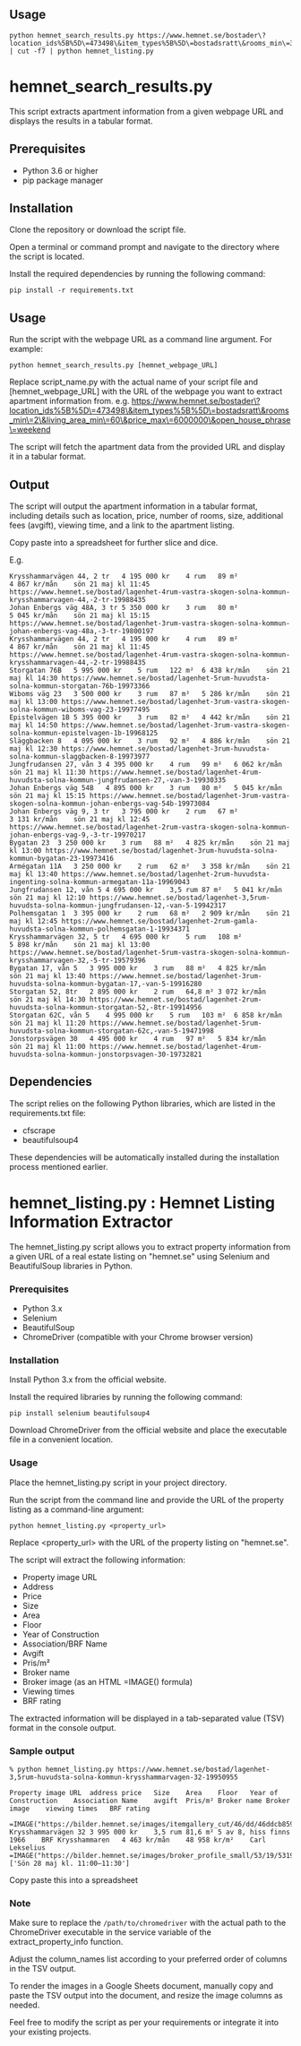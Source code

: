 ## Usage

```
python hemnet_search_results.py https://www.hemnet.se/bostader\?location_ids%5B%5D\=473498\&item_types%5B%5D\=bostadsratt\&rooms_min\=3\&living_area_min\=60\&price_max\=5000000\&open_house_phrase\=weekend | cut -f7 | python hemnet_listing.py
```

# hemnet_search_results.py

This script extracts apartment information from a given webpage URL and displays the results in a tabular format.

## Prerequisites
- Python 3.6 or higher
- pip package manager

## Installation
Clone the repository or download the script file.

Open a terminal or command prompt and navigate to the directory where the script is located.

Install the required dependencies by running the following command:

```
pip install -r requirements.txt
```

## Usage
Run the script with the webpage URL as a command line argument. For example:

```
python hemnet_search_results.py [hemnet_webpage_URL]
```

Replace script_name.py with the actual name of your script file and [hemnet_webpage_URL] with the URL of the webpage you want to extract apartment information from. e.g. https://www.hemnet.se/bostader\?location_ids%5B%5D\=473498\&item_types%5B%5D\=bostadsratt\&rooms_min\=2\&living_area_min\=60\&price_max\=6000000\&open_house_phrase\=weekend

The script will fetch the apartment data from the provided URL and display it in a tabular format.


## Output
The script will output the apartment information in a tabular format, including details such as location, price, number of rooms, size, additional fees (avgift), viewing time, and a link to the apartment listing.

Copy paste into a spreadsheet for further slice and dice. 

E.g.
```
Krysshammarvägen 44, 2 tr	4 195 000 kr	4 rum	89 m²	4 867 kr/mån	sön 21 maj kl 11:45	https://www.hemnet.se/bostad/lagenhet-4rum-vastra-skogen-solna-kommun-krysshammarvagen-44,-2-tr-19988435
Johan Enbergs väg 48A, 3 tr	5 350 000 kr	3 rum	80 m²	5 045 kr/mån	sön 21 maj kl 15:15	https://www.hemnet.se/bostad/lagenhet-3rum-vastra-skogen-solna-kommun-johan-enbergs-vag-48a,-3-tr-19800197
Krysshammarvägen 44, 2 tr	4 195 000 kr	4 rum	89 m²	4 867 kr/mån	sön 21 maj kl 11:45	https://www.hemnet.se/bostad/lagenhet-4rum-vastra-skogen-solna-kommun-krysshammarvagen-44,-2-tr-19988435
Storgatan 76B	5 995 000 kr	5 rum	122 m²	6 438 kr/mån	sön 21 maj kl 14:30	https://www.hemnet.se/bostad/lagenhet-5rum-huvudsta-solna-kommun-storgatan-76b-19973366
Wiboms väg 23	3 500 000 kr	3 rum	87 m²	5 286 kr/mån	sön 21 maj kl 13:00	https://www.hemnet.se/bostad/lagenhet-3rum-vastra-skogen-solna-kommun-wiboms-vag-23-19977495
Epistelvägen 1B	5 395 000 kr	3 rum	82 m²	4 442 kr/mån	sön 21 maj kl 14:50	https://www.hemnet.se/bostad/lagenhet-3rum-vastra-skogen-solna-kommun-epistelvagen-1b-19968125
Släggbacken 8	4 095 000 kr	3 rum	92 m²	4 886 kr/mån	sön 21 maj kl 12:30	https://www.hemnet.se/bostad/lagenhet-3rum-huvudsta-solna-kommun-slaggbacken-8-19973977
Jungfrudansen 27, vån 3	4 395 000 kr	4 rum	99 m²	6 062 kr/mån	sön 21 maj kl 11:30	https://www.hemnet.se/bostad/lagenhet-4rum-huvudsta-solna-kommun-jungfrudansen-27,-van-3-19930335
Johan Enbergs väg 54B	4 895 000 kr	3 rum	80 m²	5 045 kr/mån	sön 21 maj kl 15:15	https://www.hemnet.se/bostad/lagenhet-3rum-vastra-skogen-solna-kommun-johan-enbergs-vag-54b-19973084
Johan Enbergs väg 9, 3 tr	3 795 000 kr	2 rum	67 m²	3 131 kr/mån	sön 21 maj kl 12:45	https://www.hemnet.se/bostad/lagenhet-2rum-vastra-skogen-solna-kommun-johan-enbergs-vag-9,-3-tr-19970217
Bygatan 23	3 250 000 kr	3 rum	88 m²	4 825 kr/mån	sön 21 maj kl 13:00	https://www.hemnet.se/bostad/lagenhet-3rum-huvudsta-solna-kommun-bygatan-23-19973416
Armégatan 11A	3 250 000 kr	2 rum	62 m²	3 358 kr/mån	sön 21 maj kl 13:40	https://www.hemnet.se/bostad/lagenhet-2rum-huvudsta-ingenting-solna-kommun-armegatan-11a-19969043
Jungfrudansen 12, vån 5	4 695 000 kr	3,5 rum	87 m²	5 041 kr/mån	sön 21 maj kl 12:10	https://www.hemnet.se/bostad/lagenhet-3,5rum-huvudsta-solna-kommun-jungfrudansen-12,-van-5-19942317
Polhemsgatan 1	3 395 000 kr	2 rum	68 m²	2 909 kr/mån	sön 21 maj kl 12:45	https://www.hemnet.se/bostad/lagenhet-2rum-gamla-huvudsta-solna-kommun-polhemsgatan-1-19934371
Krysshammarvägen 32, 5 tr	4 695 000 kr	5 rum	108 m²	5 898 kr/mån	sön 21 maj kl 13:00	https://www.hemnet.se/bostad/lagenhet-5rum-vastra-skogen-solna-kommun-krysshammarvagen-32,-5-tr-19579396
Bygatan 17, vån 5	3 995 000 kr	3 rum	88 m²	4 825 kr/mån	sön 21 maj kl 13:40	https://www.hemnet.se/bostad/lagenhet-3rum-huvudsta-solna-kommun-bygatan-17,-van-5-19916280
Storgatan 52, 8tr	2 895 000 kr	2 rum	64,8 m²	3 072 kr/mån	sön 21 maj kl 14:30	https://www.hemnet.se/bostad/lagenhet-2rum-huvudsta-solna-kommun-storgatan-52,-8tr-19914956
Storgatan 62C, vån 5	4 995 000 kr	5 rum	103 m²	6 858 kr/mån	sön 21 maj kl 11:20	https://www.hemnet.se/bostad/lagenhet-5rum-huvudsta-solna-kommun-storgatan-62c,-van-5-19471998
Jonstorpsvägen 30	4 495 000 kr	4 rum	97 m²	5 834 kr/mån	sön 21 maj kl 11:00	https://www.hemnet.se/bostad/lagenhet-4rum-huvudsta-solna-kommun-jonstorpsvagen-30-19732821
```

## Dependencies
The script relies on the following Python libraries, which are listed in the requirements.txt file:

- cfscrape
- beautifulsoup4

These dependencies will be automatically installed during the installation process mentioned earlier.


# hemnet_listing.py : Hemnet Listing Information Extractor

The hemnet_listing.py script allows you to extract property information from a given URL of a real estate listing on "hemnet.se" using Selenium and BeautifulSoup libraries in Python.

### Prerequisites
- Python 3.x
- Selenium
- BeautifulSoup
-  ChromeDriver (compatible with your Chrome browser version)


### Installation
Install Python 3.x from the official website.

Install the required libraries by running the following command:

```
pip install selenium beautifulsoup4
```

Download ChromeDriver from the official website and place the executable file in a convenient location.

### Usage
Place the hemnet_listing.py script in your project directory.

Run the script from the command line and provide the URL of the property listing as a command-line argument:

```
python hemnet_listing.py <property_url>
```

Replace <property_url> with the URL of the property listing on "hemnet.se".

The script will extract the following information:

- Property image URL
- Address
- Price
- Size
- Area
- Floor
- Year of Construction
- Association/BRF Name
- Avgift
- Pris/m²
- Broker name
- Broker image (as an HTML =IMAGE() formula)
- Viewing times
- BRF rating

The extracted information will be displayed in a tab-separated value (TSV) format in the console output.

### Sample output


```
% python hemnet_listing.py https://www.hemnet.se/bostad/lagenhet-3,5rum-huvudsta-solna-kommun-krysshammarvagen-32-19950955

Property image URL	address	price	Size	Area	Floor	Year of Construction	Association Name	avgift	Pris/m²	Broker name	Broker image	viewing times	BRF rating

=IMAGE("https://bilder.hemnet.se/images/itemgallery_cut/46/dd/46ddcb859eba2cbc33b9353178fda76f.jpg")	Krysshammarvägen 32	3 995 000 kr	3,5 rum	81,6 m²	5 av 8, hiss finns	1966	BRF Krysshammaren	4 463 kr/mån	48 958 kr/m²	Carl Lekselius	=IMAGE("https://bilder.hemnet.se/images/broker_profile_small/53/19/531971ad66bb7e7785f9b1f63cbd8800.jpg")	['Sön 28 maj kl. 11:00–11:30']
```

Copy paste this into a spreadsheet

### Note
Make sure to replace the `/path/to/chromedriver` with the actual path to the ChromeDriver executable in the service variable of the extract_property_info function.

Adjust the column_names list according to your preferred order of columns in the TSV output.

To render the images in a Google Sheets document, manually copy and paste the TSV output into the document, and resize the image columns as needed.

Feel free to modify the script as per your requirements or integrate it into your existing projects.
